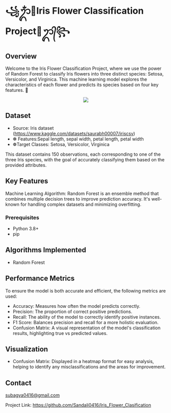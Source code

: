 # ꧁ᬊᬁ🪻Iris Flower Classification Project🪻ᬊ᭄꧂

## Overview
Welcome to the Iris Flower Classification Project, where we use the power of Random Forest to classify Iris flowers into three distinct species: Setosa, Versicolor, and Virginica. This machine learning model explores the characteristics of each flower and predicts its species based on four key features. 🌼

<div align="center">
  <img src="http://miro.medium.com/max/3500/1*f6KbPXwksAliMIsibFyGJw.png" />
</div>

## Dataset
- Source: Iris dataset (https://www.kaggle.com/datasets/saurabh00007/iriscsv)
- ❁ Features:Sepal length, sepal width, petal length, petal width
- ❁Target Classes: Setosa, Versicolor, Virginica

This dataset contains 150 observations, each corresponding to one of the three Iris species, with the goal of accurately classifying them based on the provided attributes.

## Key Features
Machine Learning Algorithm:
Random Forest is an ensemble method that combines multiple decision trees to improve prediction accuracy. It's well-known for handling complex datasets and minimizing overfitting.

### Prerequisites
- Python 3.8+
- pip

## Algorithms Implemented
- Random Forest

## Performance Metrics
To ensure the model is both accurate and efficient, the following metrics are used:

- Accuracy: Measures how often the model predicts correctly.
- Precision: The proportion of correct positive predictions.
- Recall: The ability of the model to correctly identify positive instances.
- F1 Score: Balances precision and recall for a more holistic evaluation.
- Confusion Matrix: A visual representation of the model's classification results, highlighting true vs predicted values.

## Visualization
- Confusion Matrix: Displayed in a heatmap format for easy analysis, helping to identify any misclassifications and the areas for improvement.

## Contact
subagya0416@gmail.com

Project Link: https://github.com/Sandali0416/Iris_Flower_Clasification
